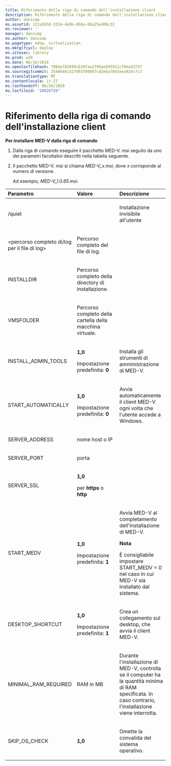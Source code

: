 ```yaml
---
title: Riferimento della riga di comando dell'installazione client
description: Riferimento della riga di comando dell'installazione client
author: dansimp
ms.assetid: 122a593d-3314-4e9b-858a-08a25ed00c32
ms.reviewer: ''
manager: dansimp
ms.author: dansimp
ms.pagetype: mdop, virtualization
ms.mktglfcycl: deploy
ms.sitesec: library
ms.prod: w10
ms.date: 06/16/2016
ms.openlocfilehash: 708daf82699c63dfaa1f99ae595911cf6bad3737
ms.sourcegitcommit: 354664bc527d93f80687cd2eba70d1eea024c7c3
ms.translationtype: MT
ms.contentlocale: it-IT
ms.lasthandoff: 06/26/2020
ms.locfileid: "10826726"
---
```

# Riferimento della riga di comando dell'installazione client


**Per installare MED-V dalla riga di comando**

1.  Dalla riga di comando eseguire il pacchetto MED-V. msi seguito da uno dei parametri facoltativi descritti nella tabella seguente.

2.  Il pacchetto MED-V. msi si chiama *MED-V\_x.msi*, dove *x* corrisponde al numero di versione.

    Ad esempio, *MED-V\_1.0.65.msi*.

<table>
<colgroup>
<col width="33%" />
<col width="33%" />
<col width="33%" />
</colgroup>
<thead>
<tr class="header">
<th align="left">Parametro</th>
<th align="left">Valore</th>
<th align="left">Descrizione</th>
</tr>
</thead>
<tbody>
<tr class="odd">
<td align="left"><p>/quiet</p></td>
<td align="left"><p></p></td>
<td align="left"><p>Installazione invisibile all'utente</p></td>
</tr>
<tr class="even">
<td align="left"><p>&lt;percorso completo di/log per il file di log&gt;</p></td>
<td align="left"><p>Percorso completo del file di log.</p></td>
<td align="left"><p></p></td>
</tr>
<tr class="odd">
<td align="left"><p>INSTALLDIR</p></td>
<td align="left"><p>Percorso completo della directory di installazione.</p></td>
<td align="left"><p></p></td>
</tr>
<tr class="even">
<td align="left"><p>VMSFOLDER</p></td>
<td align="left"><p>Percorso completo della cartella della macchina virtuale.</p></td>
<td align="left"><p></p></td>
</tr>
<tr class="odd">
<td align="left"><p>INSTALL_ADMIN_TOOLS</p></td>
<td align="left"><p><strong>1,0</strong></p>
<p>Impostazione predefinita: <strong> 0</strong></p></td>
<td align="left"><p>Installa gli strumenti di amministrazione di MED-V.</p></td>
</tr>
<tr class="even">
<td align="left"><p>START_AUTOMATICALLY</p></td>
<td align="left"><p><strong>1,0</strong></p>
<p>Impostazione predefinita: <strong> 0</strong></p></td>
<td align="left"><p>Avvia automaticamente il client MED-V ogni volta che l'utente accede a Windows.</p></td>
</tr>
<tr class="odd">
<td align="left"><p>SERVER_ADDRESS</p></td>
<td align="left"><p>nome host o IP</p></td>
<td align="left"><p></p></td>
</tr>
<tr class="even">
<td align="left"><p>SERVER_PORT</p></td>
<td align="left"><p>porta</p></td>
<td align="left"><p></p></td>
</tr>
<tr class="odd">
<td align="left"><p>SERVER_SSL</p></td>
<td align="left"><p><strong>1,0</strong></p>
<p>per <strong> https </strong> o <strong> http</strong></p></td>
<td align="left"><p></p></td>
</tr>
<tr class="even">
<td align="left"><p>START_MEDV</p></td>
<td align="left"><p><strong>1,0</strong></p>
<p>Impostazione predefinita: <strong> 1</strong></p></td>
<td align="left"><p>Avvia MED-V al completamento dell'installazione di MED-V.</p>
<div class="alert">
<strong>Nota</strong><br/><p>È consigliabile impostare START_MEDV = 0 nel caso in cui MED-V sia installato dal sistema.</p>
</div>
<div>

</div></td>
</tr>
<tr class="odd">
<td align="left"><p>DESKTOP_SHORTCUT</p></td>
<td align="left"><p><strong>1,0</strong></p>
<p>Impostazione predefinita: <strong> 1</strong></p></td>
<td align="left"><p>Crea un collegamento sul desktop, che avvia il client MED-V.</p></td>
</tr>
<tr class="even">
<td align="left"><p>MINIMAL_RAM_REQUIRED</p></td>
<td align="left"><p>RAM in MB</p></td>
<td align="left"><p>Durante l'installazione di MED-V, controlla se il computer ha la quantità minima di RAM specificata. In caso contrario, l'installazione viene interrotta.</p></td>
</tr>
<tr class="odd">
<td align="left"><p>SKIP_OS_CHECK</p></td>
<td align="left"><p><strong>1,0</strong></p></td>
<td align="left"><p>Omette la convalida del sistema operativo.</p></td>
</tr>
</tbody>
</table>











